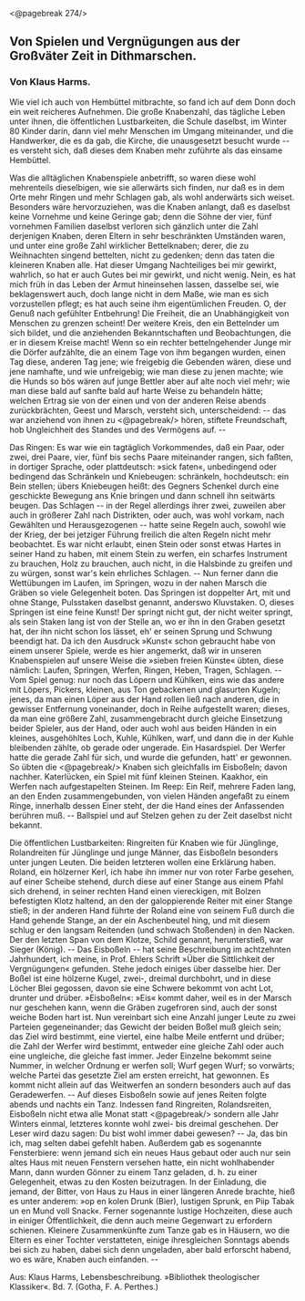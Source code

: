 <@pagebreak 274/>
<h2>Von Spielen und Vergnügungen aus der Großväter Zeit
in Dithmarschen.</h2>

<h3>Von Klaus Harms.</h3>

Wie viel ich auch von Hembüttel mitbrachte, so fand ich auf dem
Donn doch ein weit reicheres Aufnehmen. Die große Knabenzahl,
das tägliche Leben unter ihnen, die öffentlichen Lustbarkeiten,
die Schule daselbst, im Winter 80 Kinder darin, dann viel mehr
Menschen im Umgang miteinander, und die Handwerker, die es
da gab, die Kirche, die unausgesetzt besucht wurde -- es versteht sich,
daß dieses dem Knaben mehr zuführte als das einsame Hembüttel.

Was die alltäglichen Knabenspiele anbetrifft, so waren diese
wohl mehrenteils dieselbigen, wie sie allerwärts sich finden, nur
daß es in dem Orte mehr Ringen und mehr Schlagen gab, als wohl
anderwärts sich weiset. Besonders wäre hervorzuziehen, was die
Knaben anlangt, daß es daselbst keine Vornehme und keine Geringe
gab; denn die Söhne der vier, fünf vornehmen Familien daselbst
verloren sich gänzlich unter die Zahl derjenigen Knaben, deren
Eltern in sehr beschränkten Umständen waren, und unter eine große
Zahl wirklicher Bettelknaben; derer, die zu Weihnachten singend
bettelten, nicht zu gedenken; denn das taten die kleineren Knaben
alle. Hat dieser Umgang Nachteiliges bei mir gewirkt, wahrlich,
so hat er auch Gutes bei mir gewirkt, und nicht wenig. Nein, es
hat mich früh in das Leben der Armut hineinsehen lassen, dasselbe
sei, wie beklagenswert auch, doch lange nicht in dem Maße, wie
man es sich vorzustellen pflegt; es hat auch seine ihm eigentümlichen
Freuden. O, der Genuß nach gefühlter Entbehrung! Die Freiheit,
die an Unabhängigkeit von Menschen zu grenzen scheint! Der
weitere Kreis, den ein Bettelnder um sich bildet, und die anziehenden
Bekanntschaften und Beobachtungen, die er in diesem Kreise
macht! Wenn so ein rechter bettelngehender Junge mir die Dörfer
aufzählte, die an einem Tage von ihm begangen wurden, einen
Tag diese, anderen Tag jene; wie freigebig die Gebenden wären,
diese und jene namhafte, und wie unfreigebig; wie man diese zu
jenen machte; wie die Hunds so bös wären auf junge Bettler aber
auf alte noch viel mehr; wie man diese bald auf sanfte bald auf
harte Weise zu behandeln hätte; welchen Ertrag sie von der einen
und von der anderen Reise abends zurückbrächten, Geest und Marsch,
versteht sich, unterscheidend: -- das war anziehend von ihnen zu 
<@pagebreak/>
hören, stiftete Freundschaft, hob Ungleichheit des Standes und des
Vermögens auf. --

Das Ringen: Es war wie ein tagtäglich Vorkommendes, daß
ein Paar, oder zwei, drei Paare, vier, fünf bis sechs Paare miteinander
rangen, sich faßten, in dortiger Sprache, oder plattdeutsch:
»sick faten«, unbedingend oder bedingend das Schränkeln und Kniebeugen:
schränkeln, hochdeutsch: ein Bein stellen; übers Kniebeugen
heißt: des Gegners Schenkel durch eine geschickte Bewegung ans
Knie bringen und dann schnell ihn seitwärts beugen. Das Schlagen
-- in der Regel allerdings ihrer zwei, zuweilen aber auch in größerer
Zahl nach Distrikten, oder auch, was wohl vorkam, nach Gewählten
und Herausgezogenen -- hatte seine Regeln auch, sowohl wie der
Krieg, der bei jetziger Führung freilich die alten Regeln nicht
mehr beobachtet. Es war nicht erlaubt, einen Stein oder sonst
etwas Hartes in seiner Hand zu haben, mit einem Stein zu werfen,
ein scharfes Instrument zu brauchen, Holz zu brauchen, auch nicht, in
die Halsbinde zu greifen und zu würgen, sonst war's kein ehrliches
Schlagen. -- Nun ferner dann die Wettübungen im Laufen, im
Springen, wozu in der nahen Marsch die Gräben so viele Gelegenheit
boten. Das Springen ist doppelter Art, mit und ohne Stange, Pulsstaken
daselbst genannt, anderswo Kluvstaken. O, dieses Springen ist
eine feine Kunst! Der springt nicht gut, der nicht weiter springt,
als sein Staken lang ist von der Stelle an, wo er ihn in den
Graben gesetzt hat, der ihn nicht schon los lässet, eh' er seinen Sprung
und Schwung beendigt hat. Da ich den Ausdruck »Kunst« schon
gebraucht habe von einem unserer Spiele, werde es hier angemerkt,
daß wir in unseren Knabenspielen auf unsere Weise die »sieben
freien Künste« übten, diese nämlich: Laufen, Springen, Werfen,
Ringen, Heben, Tragen, Schlagen. -- Vom Spiel genug: nur noch
das Löpern und Kühlken, eins wie das andere mit Löpers, Pickers,
kleinen, aus Ton gebackenen und glasurten Kugeln; jenes, da man
einen Löper aus der Hand rollen ließ nach anderen, die in gewisser
Entfernung voneinander, doch in Reihe aufgestellt waren; dieses,
da man eine größere Zahl, zusammengebracht durch gleiche Einsetzung
beider Spieler, aus der Hand, oder auch wohl aus beiden
Händen in ein kleines, ausgehöhltes Loch, Kuhle, Kühlken, warf,
und dann die in der Kuhle bleibenden zählte, ob gerade oder ungerade.
Ein Hasardspiel. Der Werfer hatte die gerade Zahl für
sich, und wurde die gefunden, hatt' er gewonnen. So übten die 
<@pagebreak/>
Knaben sich gleichfalls im Eisboßeln; davon nachher. Katerlücken,
ein Spiel mit fünf kleinen Steinen. Kaakhor, ein Werfen nach
aufgestapelten Steinen. Im Reep: Ein Reif, mehrere Faden lang,
an den Enden zusammengebunden, von vielen Händen angefaßt zu
einem Ringe, innerhalb dessen Einer steht, der die Hand eines
der Anfassenden berühren muß. -- Ballspiel und auf Stelzen gehen
zu der Zeit daselbst nicht bekannt.

Die öffentlichen Lustbarkeiten: Ringreiten für Knaben wie für
Jünglinge, Rolandreiten für Jünglinge und junge Männer, das
Eisboßeln besonders unter jungen Leuten. Die beiden letzteren
wollen eine Erklärung haben. Roland, ein hölzerner Kerl, ich habe
ihn immer nur von roter Farbe gesehen, auf einer Scheibe stehend,
durch diese auf einer Stange aus einem Pfahl sich drehend, in seiner
rechten Hand einen viereckigen, mit Bolzen befestigten Klotz haltend,
an den der galoppierende Reiter mit einer Stange stieß; in der
anderen Hand führte der Roland eine von seinem Fuß durch die
Hand gehende Stange, an der ein Aschenbeutel hing, und mit
diesem schlug er den langsam Reitenden (und schwach Stoßenden)
in den Nacken. Der den letzten Span von dem Klotze, Schild genannt,
herunterstieß, war Sieger (König). -- Das Eisboßeln --
hat seine Beschreibung im achtzehnten Jahrhundert, ich meine, in Prof.
Ehlers Schrift »Über die Sittlichkeit der Vergnügungen« gefunden.
Stehe jedoch einiges über dasselbe hier. Der Boßel ist eine hölzerne
Kugel, zwei-, dreimal durchbohrt, und in diese Löcher Blei gegossen,
davon sie eine Schwere bekommt von acht Lot, drunter und drüber.
»Eisboßeln«: »Eis« kommt daher, weil es in der Marsch nur geschehen
kann, wenn die Gräben zugefroren sind, auch der sonst
weiche Boden hart ist. Nun vereinbart sich eine Anzahl junger
Leute zu zwei Parteien gegeneinander; das Gewicht der beiden
Boßel muß gleich sein; das Ziel wird bestimmt, eine viertel, eine
halbe Meile entfernt und drüber; die Zahl der Werfer wird bestimmt,
entweder eine gleiche Zahl oder auch eine ungleiche, die
gleiche fast immer. Jeder Einzelne bekommt seine Nummer, in
welcher Ordnung er werfen soll; Wurf gegen Wurf; so vorwärts;
welche Partei das gesetzte Ziel am ersten erreicht, hat gewonnen.
Es kommt nicht allein auf das Weitwerfen an sondern besonders
auch auf das Geradewerfen. -- Auf dieses Eisboßeln sowie auf
jenes Reiten folgte abends und nachts ein Tanz. Indessen fand
Ringreiten, Rolandsreiten, Eisboßeln nicht etwa alle Monat statt 
<@pagebreak/>
sondern alle Jahr Winters einmal, letzteres konnte wohl zwei- bis
dreimal geschehen. Der Leser wird dazu sagen: Du bist wohl immer
dabei gewesen? -- Ja, das bin ich, mag selten dabei gefehlt haben.
Außerdem gab es sogenannte Fensterbiere: wenn jemand sich ein
neues Haus gebaut oder auch nur sein altes Haus mit neuen Fenstern
versehen hatte, ein nicht wohlhabender Mann, dann wurden Gönner
zu einem Tanz geladen, d.&nbsp;h. zu einer Gelegenheit, etwas zu den
Kosten beizutragen. In der Einladung, die jemand, der Bitter,
von Haus zu Haus in einer längeren Anrede brachte, hieß es unter
anderem: »op en kolen Drunk (Bier), lustigen Sprunk, en Piip
Tabak un en Mund voll Snack«. Ferner sogenannte lustige Hochzeiten,
diese auch in einiger Öffentlichkeit, die denn auch meine
Gegenwart zu erfordern schienen. Kleinere Zusammenkünfte zum
Tanze gab es in Häusern, wo die Eltern es einer Tochter verstatteten,
einige ihresgleichen Sonntags abends bei sich zu haben, dabei sich
denn ungeladen, aber bald erforscht habend, wo es wäre, Knaben
auch einfanden. --

<div class="source pre">Aus: Klaus Harms, Lebensbeschreibung.
»Bibliothek theologischer Klassiker«. Bd. 7. (Gotha, F. A. Perthes.)</div>

